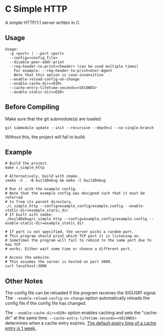 # C Simple HTTP

A simple HTTP/1.1 server written in C.

## Usage

    Usage:
      -p <port> | --port <port>
      --config=<config_file>
      --disable-peer-addr-print
      --req-header-to-print=<header> (can be used multiple times)
        For example: --req-header-to-print=User-Agent
        Note that this option is case-insensitive
      --enable-reload-config-on-change
      --enable-cache-dir=<DIR>
      --cache-entry-lifetime-seconds=<SECONDS>
      --enable-static-dir=<DIR>

## Before Compiling

Make sure that the git submodule(s) are loaded:

    git submodule update --init --recursive --depth=1 --no-single-branch

Without this, the project will fail to build.

## Example

    # Build the project.
    make c_simple_http
    
    # Alternatively, build with cmake.
    cmake -S . -B buildDebug && make -C buildDebug
    
    # Run it with the example config.
    # Note that the example config was designed such that it must be referred
    # to from its parent directory.
    ./c_simple_http --config=example_config/example.config --enable-static-dir=example_static_dir
    # If built with cmake:
    ./buildDebug/c_simple_http --config=example_config/example.config --enable-static-dir=example_static_dir
    
    # If port is not specified, the server picks a random port.
    # This program should print which TCP port it is listening on.
    # Sometimes the program will fail to rebind to the same port due to how TCP
    # works. Either wait some time or choose a different port.
    
    # Access the website.
    # This assumes the server is hosted on port 3000.
    curl localhost:3000

## Other Notes

The config file can be reloaded if the program receives the SIGUSR1 signal.  
The `--enable-reload-config-on-change` option automatically reloads the config
file if the config file has changed.

The `--enable-cache-dir=<DIR>` option enables caching and sets the "cache-dir"
at the same time. `--cache-entry-lifetime-seconds=<SECONDS>` determines when a
cache entry expires.
[The default expiry time of a cache entry is 1 week.](https://git.seodisparate.com/stephenseo/c_simple_http/src/commit/3f1be0cf496eab7242ab997262d85af11337039b/src/constants.h#L28)
